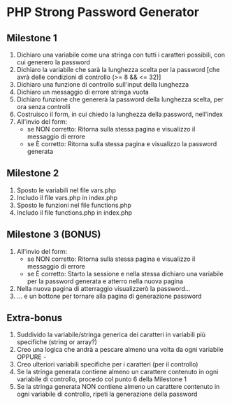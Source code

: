 PHP Strong Password Generator
===

## Milestone 1
1. Dichiaro una variabile come una stringa con tutti i caratteri possibili, con cui generero la password
1. Dichiaro la variabile che sarà la lunghezza scelta per la password [che avrà delle condizioni di controllo (>= 8 && <= 32)]
1. Dichiaro una funzione di controllo sull'input della lunghezza 
1. Dichiaro un messaggio di errore stringa vuota
1. Dichiaro funzione che genererà la password della lunghezza scelta, per ora senza controlli
1. Costruisco il form, in cui chiedo la lunghezza della password, nell'index
1. All'invio del form:
    - se NON corretto:  Ritorna sulla stessa pagina e visualizzo il messaggio di errore
    - se È corretto:    Ritorna sulla stessa pagina e visualizzo la password generata

## Milestone 2
1. Sposto le variabili nel file vars.php
1. Includo il file vars.php in index.php
1. Sposto le funzioni nel file functions.php
1. Includo il file functions.php in index.php

## Milestone 3 (BONUS)
1. All'invio del form:
    - se NON corretto:  Ritorna sulla stessa pagina e visualizzo il messaggio di errore
    - se È corretto:    Starto la sessione e nella stessa dichiaro una variabile per la password generata e atterro nella nuova pagina
1. Nella nuova pagina di atterraggio visualizzerò la password...
1. ... e un bottone per tornare alla pagina di generazione password

## Extra-bonus
1. Suddivido la variabile/stringa generica dei caratteri in variabili più specifiche (string or array?)
1. Creo una logica che andrà a pescare almeno una volta da ogni variabile
OPPURE -
1. Creo ulteriori variabili specifiche per i caratteri (per il controllo)
1. Se la stringa generata contiene almeno un carattere contenuto in ogni variabile di controllo, procedo col punto 6 della Milestone 1
1. Se la stringa generata NON contiene almeno un carattere contenuto in ogni variabile di controllo, ripeti la generazione della password